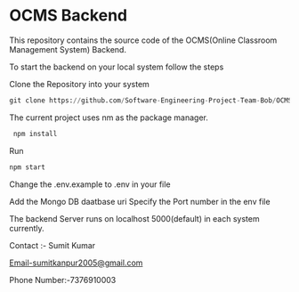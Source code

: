 # OCMS Backend

This repository contains the source code of the OCMS(Online Classroom Management System) Backend.

To start the backend on your local system follow the steps

Clone the Repository into your system
```python
git clone https://github.com/Software-Engineering-Project-Team-Bob/OCMS_Backend.git
```

The current project uses nm as the package manager.
```python
 npm install
```
Run 
```python
npm start
```

Change the .env.example to .env in your file

Add the Mongo DB daatbase uri 
Specify the Port  number in the env file 

The backend Server runs on localhost 5000(default) in each system currently.


Contact :-
Sumit Kumar

Email-sumitkanpur2005@gmail.com

Phone Number:-7376910003
